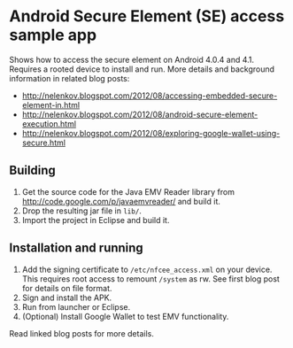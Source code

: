 Android Secure Element (SE) access sample app
==============================================

Shows how to access the secure element on Android 4.0.4 and 4.1. 
Requires a rooted device to install and run. More details and 
background information in related blog posts: 

* http://nelenkov.blogspot.com/2012/08/accessing-embedded-secure-element-in.html
* http://nelenkov.blogspot.com/2012/08/android-secure-element-execution.html
* http://nelenkov.blogspot.com/2012/08/exploring-google-wallet-using-secure.html

Building
--------

1. Get the source code for the Java EMV Reader library from http://code.google.com/p/javaemvreader/ and build it.
2. Drop the resulting jar file in `lib/`.
3. Import the project in Eclipse and build it.

Installation and running
------------------------

1. Add the signing certificate to `/etc/nfcee_access.xml` on your device. 
This requires root access to remount `/system` as rw. See first blog post 
for details on file format. 
2. Sign and install the APK. 
3. Run from launcher or Eclipse. 
4. (Optional) Install Google Wallet to test EMV functionality. 


Read linked blog posts for more details. 



